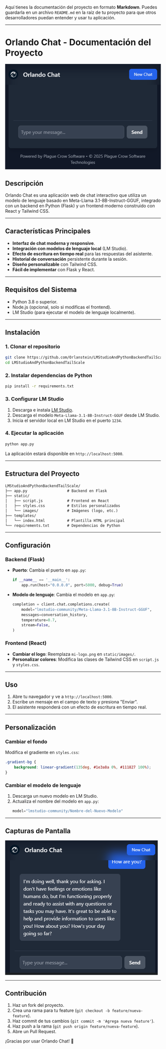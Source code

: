 Aquí tienes la documentación del proyecto en formato **Markdown**. Puedes guardarla en un archivo `README.md` en la raíz de tu proyecto para que otros desarrolladores puedan entender y usar tu aplicación.

---

# Orlando Chat - Documentación del Proyecto

![Chat Interface](static/images/orlandoChat.png) <!-- Agrega una captura de pantalla aquí si la tienes -->

## Descripción

Orlando Chat es una aplicación web de chat interactivo que utiliza un modelo de lenguaje basado en Meta-Llama 3.1-8B-Instruct-GGUF, integrado con un backend en Python (Flask) y un frontend moderno construido con React y Tailwind CSS.

---

## Características Principales

- **Interfaz de chat moderna y responsive**.
- **Integración con modelos de lenguaje local** (LM Studio).
- **Efecto de escritura en tiempo real** para las respuestas del asistente.
- **Historial de conversación** persistente durante la sesión.
- **Diseño personalizable** con Tailwind CSS.
- **Fácil de implementar** con Flask y React.

---

## Requisitos del Sistema

- Python 3.8 o superior.
- Node.js (opcional, solo si modificas el frontend).
- LM Studio (para ejecutar el modelo de lenguaje localmente).

---

## Instalación

### 1. Clonar el repositorio

```bash
git clone https://github.com/Orlanstein/LMStudioAndPythonBackendTailScale.git
cd LMStudioAndPythonBackendTailScale
```

### 2. Instalar dependencias de Python

```bash
pip install -r requirements.txt
```

### 3. Configurar LM Studio

1. Descarga e instala [LM Studio](https://lmstudio.ai/).
2. Descarga el modelo `Meta-Llama-3.1-8B-Instruct-GGUF` desde LM Studio.
3. Inicia el servidor local en LM Studio en el puerto `1234`.

### 4. Ejecutar la aplicación

```bash
python app.py
```

La aplicación estará disponible en `http://localhost:5000`.

---

## Estructura del Proyecto

```
LMStudioAndPythonBackendTailScale/
├── app.py                  # Backend en Flask
├── static/
│   ├── script.js           # Frontend en React
│   ├── styles.css          # Estilos personalizados
│   └── images/             # Imágenes (logo, etc.)
├── templates/
│   └── index.html          # Plantilla HTML principal
└── requirements.txt        # Dependencias de Python
```

---

## Configuración

### Backend (Flask)

- **Puerto**: Cambia el puerto en `app.py`:
  ```python
  if __name__ == '__main__':
      app.run(host="0.0.0.0", port=5000, debug=True)
  ```

- **Modelo de lenguaje**: Cambia el modelo en `app.py`:
  ```python
  completion = client.chat.completions.create(
      model="lmstudio-community/Meta-Llama-3.1-8B-Instruct-GGUF",
      messages=conversation_history,
      temperature=0.7,
      stream=False,
  )
  ```

### Frontend (React)

- **Cambiar el logo**: Reemplaza `mi-logo.png` en `static/images/`.
- **Personalizar colores**: Modifica las clases de Tailwind CSS en `script.js` y `styles.css`.

---

## Uso

1. Abre tu navegador y ve a `http://localhost:5000`.
2. Escribe un mensaje en el campo de texto y presiona "Enviar".
3. El asistente responderá con un efecto de escritura en tiempo real.

---

## Personalización

### Cambiar el fondo

Modifica el gradiente en `styles.css`:
```css
.gradient-bg {
    background: linear-gradient(135deg, #1e3a8a 0%, #111827 100%);
}
```

### Cambiar el modelo de lenguaje

1. Descarga un nuevo modelo en LM Studio.
2. Actualiza el nombre del modelo en `app.py`:
   ```python
   model="lmstudio-community/Nombre-del-Nuevo-Modelo"
   ```

---

## Capturas de Pantalla

<!-- Agrega capturas de pantalla si las tienes -->
![Chat Interface](static/images/orlandoChatAnswer.png)

---

## Contribución

1. Haz un fork del proyecto.
2. Crea una rama para tu feature (`git checkout -b feature/nueva-feature`).
3. Haz commit de tus cambios (`git commit -m 'Agrega nueva feature'`).
4. Haz push a la rama (`git push origin feature/nueva-feature`).
5. Abre un Pull Request.


¡Gracias por usar Orlando Chat! 🚀